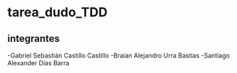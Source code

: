 # tarea_dudo_TDD

## integrantes
-Gabriel Sebastián Castillo Castillo
-Braian Alejandro Urra Bastias
-Santiago Alexander Días Barra